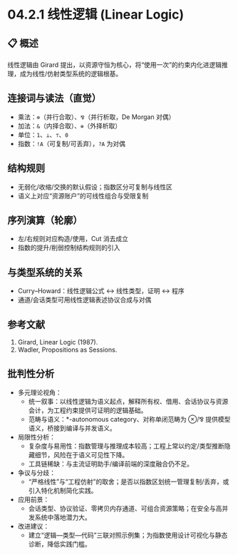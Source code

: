 # 04.2.1 线性逻辑 (Linear Logic)

## 📋 概述

线性逻辑由 Girard 提出，以资源守恒为核心，将“使用一次”的约束内化进逻辑推理，成为线性/仿射类型系统的逻辑根基。

## 连接词与读法（直觉）

- 乘法：`⊗`（并行合取）、`⅋`（并行析取，De Morgan 对偶）
- 加法：`&`（内择合取）、`⊕`（外择析取）
- 单位：`1`、`⊥`、`⊤`、`0`
- 指数：`!A`（可复制/可丢弃），`?A` 为对偶

## 结构规则

- 无弱化/收缩/交换的默认假设；指数区分可复制与线性区
- 语义上对应“资源账户”的可线性组合与受限复制

## 序列演算（轮廓）

- 左/右规则对应构造/使用，Cut 消去成立
- 指数的提升/削弱控制结构规则的引入

## 与类型系统的关系

- Curry–Howard：线性逻辑公式 ↔ 线性类型，证明 ↔ 程序
- 通道/会话类型可用线性逻辑表述协议合成与对偶

## 参考文献

1. Girard, Linear Logic (1987).
2. Wadler, Propositions as Sessions.

## 批判性分析

- 多元理论视角：
  - 统一叙事：以线性逻辑为语义起点，解释所有权、借用、会话协议与资源会计，为工程约束提供可证明的逻辑基础。
  - 范畴与语义：*-autonomous category、对称单闭范畴为 ⊗/⅋ 提供模型语义，桥接到编译与并发语义。
- 局限性分析：
  - 复杂度与易用性：指数管理与推理成本较高；工程上常以约定/类型推断隐藏细节，风险在于语义可见性下降。
  - 工具链稀缺：与主流证明助手/编译前端的深度融合仍不足。
- 争议与分歧：
  - “严格线性”与“工程仿射”的取舍；是否以指数区划统一管理复制/丢弃，或引入特化机制简化实践。
- 应用前景：
  - 会话类型、协议验证、零拷贝内存通道、可组合资源策略；在安全与高并发系统中落地潜力大。
- 改进建议：
  - 建立“逻辑—类型—代码”三联对照示例集；为指数使用设计可视化与静态诊断，降低实践门槛。

